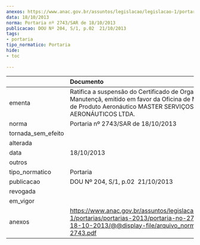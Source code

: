 ```yaml
---
anexos: https://www.anac.gov.br/assuntos/legislacao/legislacao-1/portarias/portarias-2013/portaria-no-2743-sar-de-18-10-2013/@@display-file/arquivo_norma/PA2013-2743.pdf
data: 18/10/2013
norma: Portaria nº 2743/SAR de 18/10/2013
publicacao: DOU Nº 204, S/1, p.02  21/10/2013
tags:
- portaria
tipo_normatico: Portaria
hide: 
- toc 
 
---
```


|                    | Documento                                                                                                                                                            |
|:-------------------|:---------------------------------------------------------------------------------------------------------------------------------------------------------------------|
| ementa             | Ratifica a suspensão do Certificado de Organização de Manutençã, emitido em favor da Oficina de Manutenção de Produto Aeronáutico MASTER SERVIÇOS AERONÁUTICOS LTDA. |
| norma              | Portaria nº 2743/SAR de 18/10/2013                                                                                                                                   |
| tornada_sem_efeito |                                                                                                                                                                      |
| alterada           |                                                                                                                                                                      |
| data               | 18/10/2013                                                                                                                                                           |
| outros             |                                                                                                                                                                      |
| tipo_normatico     | Portaria                                                                                                                                                             |
| publicacao         | DOU Nº 204, S/1, p.02  21/10/2013                                                                                                                                    |
| revogada           |                                                                                                                                                                      |
| em_vigor           |                                                                                                                                                                      |
| anexos             | https://www.anac.gov.br/assuntos/legislacao/legislacao-1/portarias/portarias-2013/portaria-no-2743-sar-de-18-10-2013/@@display-file/arquivo_norma/PA2013-2743.pdf    |